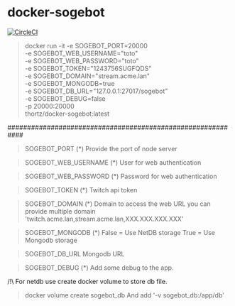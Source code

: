 # docker-sogebot

[![CircleCI](https://circleci.com/gh/th0rtz/docker-sogebot/tree/master.svg?style=svg)](https://circleci.com/gh/th0rtz/docker-sogebot/tree/master)

> docker run -it -e SOGEBOT_PORT=20000 \
	-e SOGEBOT_WEB_USERNAME="toto" \
	-e SOGEBOT_WEB_PASSWORD="toto" \
	-e SOGEBOT_TOKEN="1243756SUGFQDS" \
	-e SOGEBOT_DOMAIN="stream.acme.lan" \
	-e SOGEBOT_MONGODB=true \
	-e SOGEBOT_DB_URL="127.0.0.1:27017/sogebot" \
	-e SOGEBOT_DEBUG=false \
	-p 20000:20000 \
	thortz/docker-sogebot:latest

############################################################

> SOGEBOT_PORT (*)
Provide the port of node server

> SOGEBOT_WEB_USERNAME (*)
User for web authentication

> SOGEBOT_WEB_PASSWORD (*)
Password for web authentication

> SOGEBOT_TOKEN (*)
Twitch api token

> SOGEBOT_DOMAIN (*)
Domain to access the web URL you can provide multiple domain 'twitch.acme.lan,stream.acme.lan,XXX.XXX.XXX.XXX'

> SOGEBOT_MONGODB (*)
False = Use NetDB storage
True = Use Mongodb storage

> SOGEBOT_DB_URL
Mongodb URL

> SOGEBOT_DEBUG (*)
Add some debug to the app.

/!\ For netdb use create docker volume to store db file.
> docker volume create sogebot_db
And add '-v sogebot_db:/app/db'
